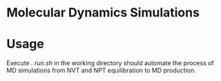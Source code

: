 # Molecular Dynamics Simulations

# Usage
Execute _. run.sh_ in the working directory should automate the process of MD simulations from NVT and NPT equilibration to MD production.
